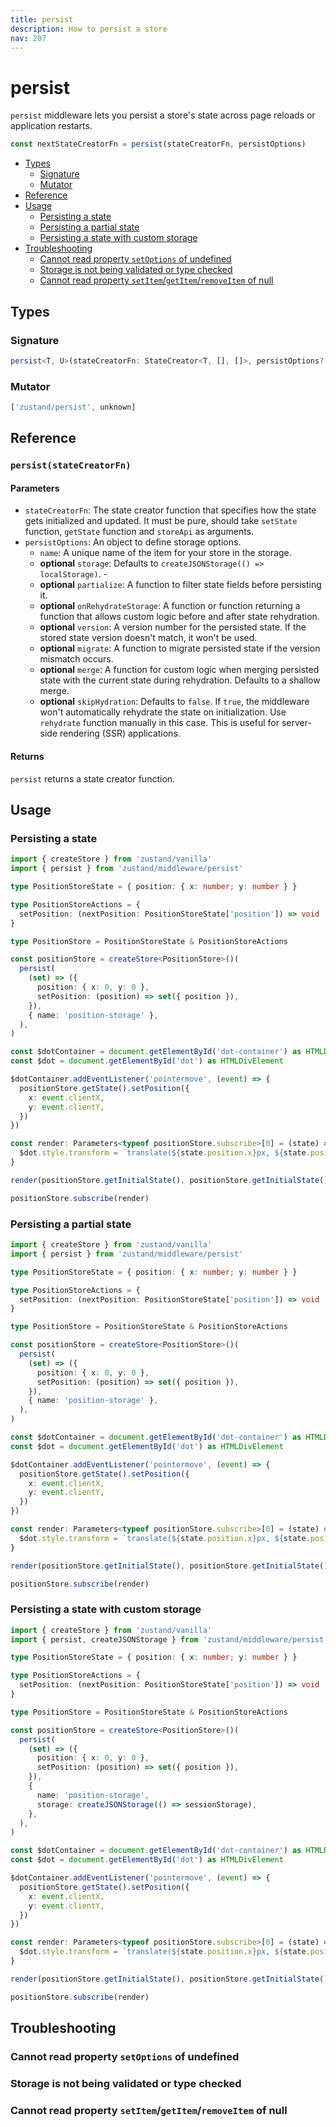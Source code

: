```yaml
---
title: persist
description: How to persist a store
nav: 207
---
```


# persist

`persist` middleware lets you persist a store's state across page reloads or application
restarts.

```js
const nextStateCreatorFn = persist(stateCreatorFn, persistOptions)
```

- [Types](#types)
  - [Signature](#signature)
  - [Mutator](#mutator)
- [Reference](#reference)
- [Usage](#usage)
  - [Persisting a state](#persisting-a-state)
  - [Persisting a partial state](#persisting-a-partial-state)
  - [Persisting a state with custom storage](#persisting-a-state-with-custom-storage)
- [Troubleshooting](#troubleshooting)
  - [Cannot read property `setOptions` of undefined](#cannot-read-property-setoptions-of-undefined)
  - [Storage is not being validated or type checked](#storage-is-not-being-validated-or-type-checked)
  - [Cannot read property `setItem`/`getItem`/`removeItem` of null](#cannot-read-property-setitemgetitemremoveitem-of-null)

## Types

### Signature

```ts
persist<T, U>(stateCreatorFn: StateCreator<T, [], []>, persistOptions?: PersistOptions<T, U>): StateCreator<T, [['zustand/persist', unknown]], []>
```

### Mutator

<!-- prettier-ignore-start -->
```ts
['zustand/persist', unknown]
```
<!-- prettier-ignore-end -->

## Reference

### `persist(stateCreatorFn)`

#### Parameters

- `stateCreatorFn`: The state creator function that specifies how the state gets initialized and
  updated. It must be pure, should take `setState` function, `getState` function and `storeApi` as
  arguments.
- `persistOptions`: An object to define storage options.
  - `name`: A unique name of the item for your store in the storage.
  - **optional** `storage`: Defaults to `createJSONStorage(() => localStorage)`. -
  - **optional** `partialize`: A function to filter state fields before persisting it.
  - **optional** `onRehydrateStorage`: A function or function returning a function that allows
    custom logic before and after state rehydration.
  - **optional** `version`: A version number for the persisted state. If the stored state version
    doesn't match, it won't be used.
  - **optional** `migrate`: A function to migrate persisted state if the version mismatch occurs.
  - **optional** `merge`: A function for custom logic when merging persisted state with the current
    state during rehydration. Defaults to a shallow merge.
  - **optional** `skipHydration`: Defaults to `false`. If `true`, the middleware won't
    automatically rehydrate the state on initialization. Use `rehydrate` function manually in this
    case. This is useful for server-side rendering (SSR) applications.

#### Returns

`persist` returns a state creator function.

## Usage

### Persisting a state

```ts
import { createStore } from 'zustand/vanilla'
import { persist } from 'zustand/middleware/persist'

type PositionStoreState = { position: { x: number; y: number } }

type PositionStoreActions = {
  setPosition: (nextPosition: PositionStoreState['position']) => void
}

type PositionStore = PositionStoreState & PositionStoreActions

const positionStore = createStore<PositionStore>()(
  persist(
    (set) => ({
      position: { x: 0, y: 0 },
      setPosition: (position) => set({ position }),
    }),
    { name: 'position-storage' },
  ),
)

const $dotContainer = document.getElementById('dot-container') as HTMLDivElement
const $dot = document.getElementById('dot') as HTMLDivElement

$dotContainer.addEventListener('pointermove', (event) => {
  positionStore.getState().setPosition({
    x: event.clientX,
    y: event.clientY,
  })
})

const render: Parameters<typeof positionStore.subscribe>[0] = (state) => {
  $dot.style.transform = `translate(${state.position.x}px, ${state.position.y}px)`
}

render(positionStore.getInitialState(), positionStore.getInitialState())

positionStore.subscribe(render)
```

### Persisting a partial state

```ts
import { createStore } from 'zustand/vanilla'
import { persist } from 'zustand/middleware/persist'

type PositionStoreState = { position: { x: number; y: number } }

type PositionStoreActions = {
  setPosition: (nextPosition: PositionStoreState['position']) => void
}

type PositionStore = PositionStoreState & PositionStoreActions

const positionStore = createStore<PositionStore>()(
  persist(
    (set) => ({
      position: { x: 0, y: 0 },
      setPosition: (position) => set({ position }),
    }),
    { name: 'position-storage' },
  ),
)

const $dotContainer = document.getElementById('dot-container') as HTMLDivElement
const $dot = document.getElementById('dot') as HTMLDivElement

$dotContainer.addEventListener('pointermove', (event) => {
  positionStore.getState().setPosition({
    x: event.clientX,
    y: event.clientY,
  })
})

const render: Parameters<typeof positionStore.subscribe>[0] = (state) => {
  $dot.style.transform = `translate(${state.position.x}px, ${state.position.y}px)`
}

render(positionStore.getInitialState(), positionStore.getInitialState())

positionStore.subscribe(render)
```

### Persisting a state with custom storage

```ts
import { createStore } from 'zustand/vanilla'
import { persist, createJSONStorage } from 'zustand/middleware/persist'

type PositionStoreState = { position: { x: number; y: number } }

type PositionStoreActions = {
  setPosition: (nextPosition: PositionStoreState['position']) => void
}

type PositionStore = PositionStoreState & PositionStoreActions

const positionStore = createStore<PositionStore>()(
  persist(
    (set) => ({
      position: { x: 0, y: 0 },
      setPosition: (position) => set({ position }),
    }),
    {
      name: 'position-storage',
      storage: createJSONStorage(() => sessionStorage),
    },
  ),
)

const $dotContainer = document.getElementById('dot-container') as HTMLDivElement
const $dot = document.getElementById('dot') as HTMLDivElement

$dotContainer.addEventListener('pointermove', (event) => {
  positionStore.getState().setPosition({
    x: event.clientX,
    y: event.clientY,
  })
})

const render: Parameters<typeof positionStore.subscribe>[0] = (state) => {
  $dot.style.transform = `translate(${state.position.x}px, ${state.position.y}px)`
}

render(positionStore.getInitialState(), positionStore.getInitialState())

positionStore.subscribe(render)
```

## Troubleshooting

### Cannot read property `setOptions` of undefined

### Storage is not being validated or type checked

### Cannot read property `setItem`/`getItem`/`removeItem` of null
